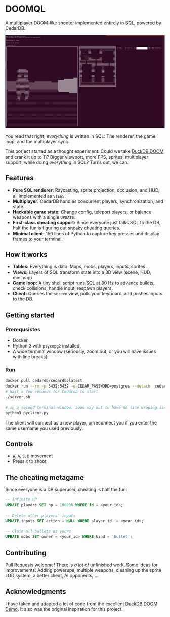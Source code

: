 # DOOMQL

A multiplayer DOOM-like shooter implemented entirely in SQL, powered by CedarDB.

![DOOMQL Screenshot](img/screenshot.png)



You read that right, *everything* is written in SQL: The renderer, the game loop, and the multiplayer sync.

This porject started as a thought experiment. Could we take [DuckDB DOOM](https://github.com/patricktrainer/duckdb-doom) and crank it up to 11? Bigger viewport, more FPS, sprites, multiplayer support, while doing *everything* in SQL? Turns out, we can.

## Features
* **Pure SQL renderer:** Raycasting, sprite projection, occlusion, and HUD, all implemented as `VIEWS`.
* **Multiplayer:** CedarDB handles concurrent players, synchronization, and state.
* **Hackable game state:** Change config, teleport players, or balance weapons with a single `UPDATE`.
* **First-class cheating support:** Since everyone just talks SQL to the DB, half the fun is figuring out sneaky cheating queries.
* **Minimal client:** 150 lines of Python to capture key presses and display frames to your terminal.


## How it works
* **Tables:** Everything is data: Maps, mobs, players, inputs, sprites
* **Views:** Layers of SQL transform state into a 3D view (scene, HUD, minimap)
* **Game loop:** A tiny shell script runs SQL at 30 Hz to advance bullets, check collisions, handle input, respawn players.
* **Client:** Queries the `screen` view, polls your keyboard, and pushes inputs to the DB.


## Getting started

### Prerequsistes
* Docker
* Python 3 with `psycopg2` installed
* A wide terminal window (seriously, zoom out, or you will have issues with line breaks)

### Run

```sh
docker pull cedardb/cedardb:latest
docker run --rm -p 5432:5432 -e CEDAR_PASSWORD=postgres --detach  cedardb/cedardb:latest
# Wait a few seconds for Cedardb to start
./server.sh

# in a second terminal window, zoom way out to have no line wraping issues
python3 pyclient.py
```
The client will connect as a new player, or reconnect you if you enter the same username you used previously.

## Controls

* `W`, `A`, `S`, `D` movement
* Press `X` to shoot

## The cheating metagame
Since everyone is a DB superuser, cheating is half the fun:

```sql
-- Infinite HP
UPDATE players SET hp = 100000 WHERE id = <your_id>;

-- Delete other players' inputs
UPDATE inputs SET action = NULL WHERE player_id != <your_id>;

-- Claim all bullets as yours
UPDATE mobs SET owner = <your_id> WHERE kind = 'bullet';
```

## Contributing
Pull Requests welcome! 
There is *a lot* of unfinished work.
Some ideas for improvements:
Adding powerups, multiple weapons, cleaning up the sprite LOD system, a better client,
AI opponents, ... 

## Acknowledgments

I have taken and adapted a lot of code from the excellent [DuckDB DOOM Demo](https://www.hey.earth/posts/duckdb-doom).
It also was the original inspiration for this project.